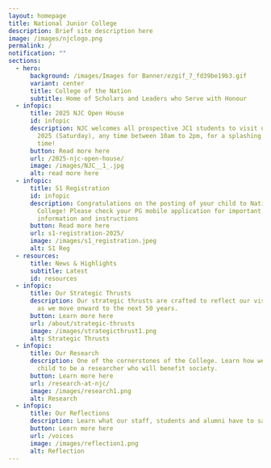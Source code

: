 ```yaml
---
layout: homepage
title: National Junior College
description: Brief site description here
image: /images/njclogo.png
permalink: /
notification: ""
sections:
  - hero:
      background: /images/Images for Banner/ezgif_7_fd39be19b3.gif
      variant: center
      title: College of the Nation
      subtitle: Home of Scholars and Leaders who Serve with Honour
  - infopic:
      title: 2025 NJC Open House
      id: infopic
      description: NJC welcomes all prospective JC1 students to visit us on 11 January
        2025 (Saturday), any time between 10am to 2pm, for a splashing good
        time!
      button: Read more here
      url: /2025-njc-open-house/
      image: /images/NJC__1_.jpg
      alt: read more here
  - infopic:
      title: S1 Registration
      id: infopic
      description: Congratulations on the posting of your child to National Junior
        College! Please check your PG mobile application for important
        information and instructions
      button: Read more here
      url: s1-registration-2025/
      image: /images/s1_registration.jpeg
      alt: S1 Reg
  - resources:
      title: News & Highlights
      subtitle: Latest
      id: resources
  - infopic:
      title: Our Strategic Thrusts
      description: Our strategic thrusts are crafted to reflect our vision and mission
        as we move onward to the next 50 years.
      button: Learn more here
      url: /about/strategic-thrusts
      image: /images/strategicthrust1.png
      alt: Strategic Thrusts
  - infopic:
      title: Our Research
      description: One of the cornerstones of the College. Learn how we nurture your
        child to be a researcher who will benefit society.
      button: Learn more here
      url: /research-at-njc/
      image: /images/research1.png
      alt: Research
  - infopic:
      title: Our Reflections
      description: Learn what our staff, students and alumni have to say.
      button: Learn more here
      url: /voices
      image: /images/reflection1.png
      alt: Reflection
---
```

